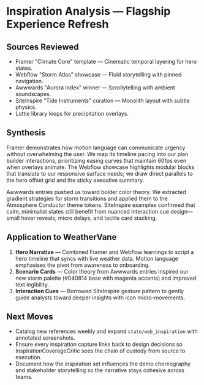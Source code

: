 # Inspiration Analysis — Flagship Experience Refresh

## Sources Reviewed
- Framer "Climate Core" template — Cinematic temporal layering for hero states.
- Webflow "Storm Atlas" showcase — Fluid storytelling with pinned navigation.
- Awwwards "Aurora Index" winner — Scrollytelling with ambient soundscapes.
- SiteInspire "Tide Instruments" curation — Monolith layout with subtle physics.
- Lottie library loops for precipitation overlays.

## Synthesis
Framer demonstrates how motion language can communicate urgency without overwhelming the user. We map its timeline pacing into our plan builder interactions, prioritizing easing curves that maintain 60fps even when overlays animate. The Webflow showcase highlights modular blocks that translate to our responsive surface needs; we draw direct parallels to the hero offset grid and the sticky executive summary.

Awwwards entries pushed us toward bolder color theory. We extracted gradient strategies for storm transitions and applied them to the Atmosphere Conductor theme tokens. SiteInspire examples confirmed that calm, minimalist states still benefit from nuanced interaction cue design—small hover reveals, micro delays, and tactile card stacking.

## Application to WeatherVane
1. **Hero Narrative** — Combined Framer and Webflow learnings to script a hero timeline that syncs with live weather data. Motion language emphasises the pivot from awareness to onboarding.
2. **Scenario Cards** — Color theory from Awwwards entries inspired our new storm palette (#040814 base with magenta accents) and improved text legibility.
3. **Interaction Cues** — Borrowed SiteInspire gesture pattern to gently guide analysts toward deeper insights with icon micro-movements.

## Next Moves
- Catalog new references weekly and expand `state/web_inspiration` with annotated screenshots.
- Ensure every inspiration capture links back to design decisions so InspirationCoverageCritic sees the chain of custody from source to execution.
- Document how the inspiration set influences the demo choreography and stakeholder storytelling so the narrative stays cohesive across teams.
